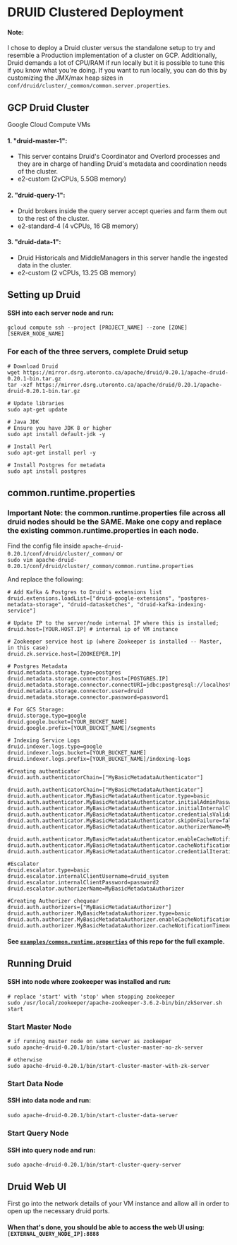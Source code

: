 # DRUID Clustered Deployment

#### Note:
I chose to deploy a Druid cluster versus the standalone setup to try and resemble a 
Production implementation of a cluster on GCP. Additionally, Druid demands a lot of CPU/RAM
if run locally but it is possible to tune this if you know what you're doing. 
If you want to run locally, you can do this by customizing the JMX/max heap sizes in 
`conf/druid/cluster/_common/common.server.properties`. 

## GCP Druid Cluster
Google Cloud Compute VMs 
#### 1. "druid-master-1": 
* This server contains Druid's Coordinator and Overlord processes and they are in charge of handling Druid's metadata and coordination
needs of the cluster.
* e2-custom (2vCPUs, 5.5GB memory)
#### 2. "druid-query-1":
* Druid brokers inside the query server accept queries and farm them out to the rest of the cluster. 
* e2-standard-4 (4 vCPUs, 16 GB memory)
#### 3. "druid-data-1":
* Druid Historicals and MiddleManagers in this server handle the ingested data in the cluster. 
* e2-custom (2 vCPUs, 13.25 GB memory)

## Setting up Druid 
#### SSH into each server node and run: 
`gcloud compute ssh --project [PROJECT_NAME] --zone [ZONE] [SERVER_NODE_NAME]`
 
### For each of the three servers, complete Druid setup
```
# Download Druid 
wget https://mirror.dsrg.utoronto.ca/apache/druid/0.20.1/apache-druid-0.20.1-bin.tar.gz
tar -xzf https://mirror.dsrg.utoronto.ca/apache/druid/0.20.1/apache-druid-0.20.1-bin.tar.gz

# Update libraries
sudo apt-get update

# Java JDK
# Ensure you have JDK 8 or higher 
sudo apt install default-jdk -y 

# Install Perl
sudo apt-get install perl -y 

# Install Postgres for metadata
sudo apt install postgres

```

## common.runtime.properties
### Important Note: the common.runtime.properties file across all druid nodes should be the SAME. Make one copy and replace the existing common.runtime.properties in each node.
Find the config file inside `apache-druid-0.20.1/conf/druid/cluster/_common/`
or  
`sudo vim apache-druid-0.20.1/conf/druid/cluster/_common/common.runtime.properties`

And replace the following:
```
# Add Kafka & Postgres to Druid's extensions list
druid.extensions.loadList=["druid-google-extensions", "postgres-metadata-storage", "druid-datasketches", "druid-kafka-indexing-service"]

# Update IP to the server/node internal IP where this is installed;
druid.host=[YOUR.HOST.IP] # internal ip of VM instance  

# Zookeeper service host ip (where Zookeeper is installed -- Master, in this case)
druid.zk.service.host=[ZOOKEEPER.IP]

# Postgres Metadata
druid.metadata.storage.type=postgres
druid.metadata.storage.connector.host=[POSTGRES.IP]
druid.metadata.storage.connector.connectURI=jdbc:postgresql://localhost:5432/druid
druid.metadata.storage.connector.user=druid
druid.metadata.storage.connector.password=password1

# For GCS Storage:
druid.storage.type=google
druid.google.bucket=[YOUR_BUCKET_NAME]
druid.google.prefix=[YOUR_BUCKET_NAME]/segments

# Indexing Service Logs
druid.indexer.logs.type=google
druid.indexer.logs.bucket=[YOUR_BUCKET_NAME]
druid.indexer.logs.prefix=[YOUR_BUCKET_NAME]/indexing-logs

#Creating authenticator
druid.auth.authenticatorChain=["MyBasicMetadataAuthenticator"]

druid.auth.authenticatorChain=["MyBasicMetadataAuthenticator"]
druid.auth.authenticator.MyBasicMetadataAuthenticator.type=basic
druid.auth.authenticator.MyBasicMetadataAuthenticator.initialAdminPassword=password1
druid.auth.authenticator.MyBasicMetadataAuthenticator.initialInternalClientPassword=password2
druid.auth.authenticator.MyBasicMetadataAuthenticator.credentialsValidator.type=metadata
druid.auth.authenticator.MyBasicMetadataAuthenticator.skipOnFailure=false
druid.auth.authenticator.MyBasicMetadataAuthenticator.authorizerName=MyBasicMetadataAuthorizer

druid.auth.authenticator.MyBasicMetadataAuthenticator.enableCacheNotifications=true
druid.auth.authenticator.MyBasicMetadataAuthenticator.cacheNotificationTimeout=5000
druid.auth.authenticator.MyBasicMetadataAuthenticator.credentialIterations=10000

#Escalator
druid.escalator.type=basic
druid.escalator.internalClientUsername=druid_system
druid.escalator.internalClientPassword=password2
druid.escalator.authorizerName=MyBasicMetadataAuthorizer

#Creating Authorizer chequear
druid.auth.authorizers=["MyBasicMetadataAuthorizer"]
druid.auth.authorizer.MyBasicMetadataAuthorizer.type=basic
druid.auth.authorizer.MyBasicMetadataAuthorizer.enableCacheNotifications=true
druid.auth.authorizer.MyBasicMetadataAuthorizer.cacheNotificationTimeout=5000
```
#### See [`examples/common.runtime.properties`](https://github.com/jcodezy/streaming-with-kafka-druid-superset/blob/master/examples/common.runtime.properties) of this repo for the full example.

## Running Druid
#### SSH into node where zookeeper was installed and run: 
```
# replace 'start' with 'stop' when stopping zookeeper
sudo /usr/local/zookeeper/apache-zookeeper-3.6.2-bin/bin/zkServer.sh start
```
### Start Master Node
```
# if running master node on same server as zookeeper 
sudo apache-druid-0.20.1/bin/start-cluster-master-no-zk-server

# otherwise
sudo apache-druid-0.20.1/bin/start-cluster-master-with-zk-server
``` 
### Start Data Node 
#### SSH into data node and run:
`sudo apache-druid-0.20.1/bin/start-cluster-data-server` 

### Start Query Node 
#### SSH into query node and run:
`sudo apache-druid-0.20.1/bin/start-cluster-query-server`

## Druid Web UI
First go into the network details of your VM instance and allow all in order to open up the necessary druid ports. 
#### When that's done, you should be able to access the web UI using: `[EXTERNAL_QUERY_NODE_IP]:8888`       
